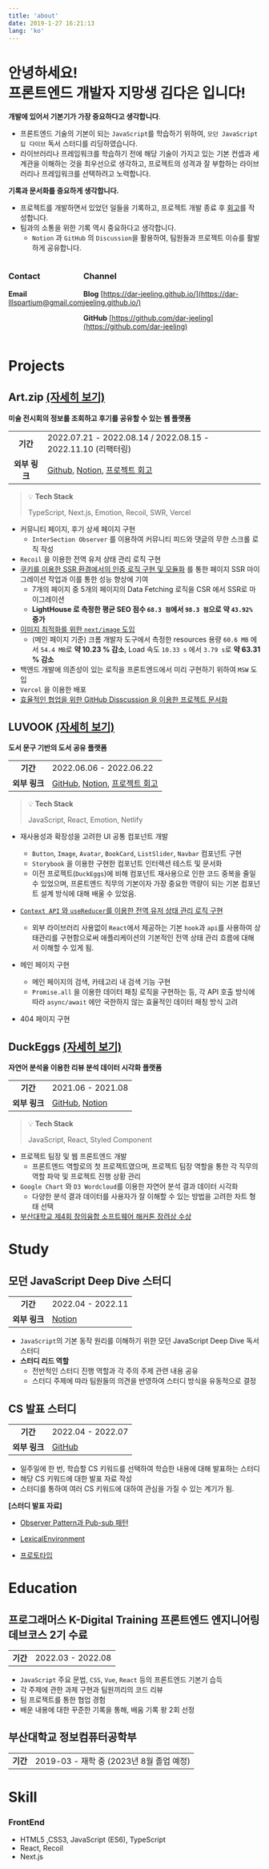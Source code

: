 ```yaml
---
title: 'about'
date: 2019-1-27 16:21:13
lang: 'ko'
---
```


# 안녕하세요!<br>프론트엔드 개발자 지망생 김다은 입니다!

**개발에 있어서 기본기가 가장 중요하다고 생각합니다**.

- 프론트엔드 기술의 기본이 되는 `JavaScript`를 학습하기 위하여, `모던 JavaScript 딥 다이브` 독서 스터디를 리딩하였습니다.
- 라이브러리나 프레임워크를 학습하기 전에 해당 기술이 가지고 있는 기본 컨셉과 세계관을 이해하는 것을 최우선으로 생각하고, 프로젝트의 성격과 잘 부합하는 라이브러리나 프레임워크를 선택하려고 노력합니다.

**기록과 문서화를 중요하게 생각합니다.**

- 프로젝트를 개발하면서 있었던 일들을 기록하고, 프로젝트 개발 종료 후 [회고](https://dar-jeeling.github.io/?category=%ED%9A%8C%EA%B3%A0)를 작성합니다.
- 팀과의 소통을 위한 기록 역시 중요하다고 생각합니다.
  - `Notion` 과 `GitHub` 의 `Discussion`을 활용하여, 팀원들과 프로젝트 이슈를 활발하게 공유합니다.

<div class="contact-and-channel" style="display:flex;justify-content:space-between">

<div class="contact">

### Contact

**Email** lllspartium@gmail.com

</div>

<div class="channel" >

### Channel

**Blog** [https://dar-jeeling.github.io/](https://dar-jeeling.github.io/)

**GitHub** [https://github.com/dar-jeeling](https://github.com/dar-jeeling)

</div>
</div>

# Projects

## Art.zip [(자세히 보기)](https://breakyourlimit.notion.site/Artzip-3b72e2396cbc4c74b15e9e6dba11dab6)

**미술 전시회의 정보를 조회하고 후기를 공유할 수 있는 웹 플랫폼**

|               |                                                                                                                                                                                                                                                                                              |
| :-----------: | -------------------------------------------------------------------------------------------------------------------------------------------------------------------------------------------------------------------------------------------------------------------------------------------- |
|   **기간**    | 2022.07.21 - 2022.08.14 / 2022.08.15 - 2022.11.10 (리팩터링)                                                                                                                                                                                                                                 |
| **외부 링크** | [Github](https://github.com/prgrms-web-devcourse/Team-BackFro-ArtZip-FE), [Notion](https://www.notion.so/BackFro-ArtZip-8db56ad1304e441e8abe0b7045207852), [프로젝트 회고](https://dar-jeeling.github.io/%ED%9A%8C%EA%B3%A0/artzip-%ED%94%84%EB%A1%9C%EC%A0%9D%ED%8A%B8-%ED%9A%8C%EA%B3%A0/) |

<aside>

> 💡 **Tech Stack**
>
> TypeScript, Next.js, Emotion, Recoil, SWR, Vercel

</aside>

- 커뮤니티 페이지, 후기 상세 페이지 구현
  - `InterSection Observer` 를 이용하여 커뮤니티 피드와 댓글의 무한 스크롤 로직 작성
- `Recoil` 을 이용한 전역 유저 상태 관리 로직 구현
- [쿠키를 이용한 SSR 환경에서의 인증 로직 구현 및 모듈화](https://dar-jeeling.github.io/Technical/Recoil%EA%B3%BC-Cookie%EB%A5%BC-%EC%9D%B4%EC%9A%A9%ED%95%9C-Nextjs%EC%9D%98-SSR-%ED%99%98%EA%B2%BD%EC%97%90%EC%84%9C-%EC%A0%84%EC%97%AD-%EC%9D%B8%EC%A6%9D-%EA%B4%80%EB%A6%AC%ED%95%98%EA%B8%B0-JWT-%ED%86%A0%ED%81%B0-%EC%83%88%EB%A1%9C-%EA%B3%A0%EC%B9%A8-%EC%9C%A0%EC%A7%80/) 를 통한 페이지 SSR 마이그레이션 작업과 이를 통한 성능 향상에 기여
  - 7개의 페이지 중 5개의 페이지의 Data Fetching 로직을 CSR 에서 SSR로 마이그레이션
  - **LightHouse 로 측정한 평균 SEO 점수 `68.3 점`에서 `98.3 점`으로 약 `43.92%` 증가**
- [이미지 최적화를 위한 `next/image` 도입](https://dar-jeeling.github.io/Technical/nextImage-%EC%A0%81%EC%9A%A9%EA%B8%B0/)
  - (메인 페이지 기준) 크롬 개발자 도구에서 측정한 resources 용량 `60.6 MB` 에서 `54.4 MB`로 **약 10.23 % 감소**, Load 속도 `10.33 s` 에서 `3.79 s`로 **약 63.31 % 감소**
- 백엔드 개발에 의존성이 있는 로직을 프론트엔드에서 미리 구현하기 위하여 `MSW` 도입
- `Vercel` 을 이용한 배포
- [효율적인 협업을 위한 GitHub Disscussion 을 이용한 프로젝트 문서화](https://github.com/prgrms-web-devcourse/Team-BackFro-ArtZip-FE/discussions)

## LUVOOK [(자세히 보기)](https://breakyourlimit.notion.site/LUVOOK-c96ff293d90c47f4a9880f487c2d5339)

**도서 문구 기반의 도서 공유 플랫폼**

|               |                                                                                                                                                                                                                                                                                         |
| :-----------: | --------------------------------------------------------------------------------------------------------------------------------------------------------------------------------------------------------------------------------------------------------------------------------------- |
|   **기간**    | 2022.06.06 - 2022.06.22                                                                                                                                                                                                                                                                 |
| **외부 링크** | [GitHub](https://github.com/prgrms-fe-devcourse/FEDC2_LUVOOK_Jieun), [Notion](https://www.notion.so/f567b7542b3d4708be7827b91c74e4b6), [프로젝트 회고](https://dar-jeeling.github.io/%ED%9A%8C%EA%B3%A0/%ED%94%84%EB%A1%9C%EC%A0%9D%ED%8A%B8-%ED%9A%8C%EA%B3%A0-ALL-WE-NEED-IS-LUVOOK/) |

<aside>

> 💡 **Tech Stack**
>
> JavaScript, React, Emotion, Netlify

</aside>

- 재사용성과 확장성을 고려한 UI 공통 컴포넌트 개발

  - `Button`, `Image`, `Avatar`, `BookCard`, `ListSlider`, `Navbar` 컴포넌트 구현
  - `Storybook` 을 이용한 구현한 컴포넌트 인터렉션 테스트 및 문서화
  - 이전 프로젝트(`DuckEggs`)에 비해 컴포넌트 재사용으로 인한 코드 중복을 줄일 수 있었으며, 프론트엔드 직무의 기본이자 가장 중요한 역량이 되는 기본 컴포넌트 설계 방식에 대해 배울 수 있었음.

- [`Context API` 와 `useReducer`를 이용한 전역 유저 상태 관리 로직 구현](https://dar-jeeling.github.io/Project/220610-220612-%ED%94%84%EB%A1%9C%EC%A0%9D%ED%8A%B8-%EC%9D%BC%EC%A7%80-TIL/)

  - 외부 라이브러리 사용없이 `React`에서 제공하는 기본 `hook`과 `api`를 사용하여 상태관리를 구현함으로써 애플리케이션의 기본적인 전역 상태 관리 흐름에 대해서 이해할 수 있게 됨.

- 메인 페이지 구현
  - 메인 페이지의 검색, 카테고리 내 검색 기능 구현
  - `Promise.all` 을 이용한 데이터 패칭 로직을 구현하는 등, 각 API 호출 방식에 따라 `async/await` 에만 국한하지 않는 효율적인 데이터 패칭 방식 고려
- 404 페이지 구현

## DuckEggs [(자세히 보기)](https://www.notion.so/breakyourlimit/DuckEggs-114866f6943d4cb2a32e200792cb770e)

**자연어 분석을 이용한 리뷰 분석 데이터 시각화 플랫폼**

|               |                                                                                                                                     |
| :-----------: | ----------------------------------------------------------------------------------------------------------------------------------- |
|   **기간**    | 2021.06 - 2021.08                                                                                                                   |
| **외부 링크** | [GitHub](https://github.com/Hackathon-DuckEggs/PNU-DuckEggs), [Notion](https://www.notion.so/8-19-663785d02b5d4d3d9be230f60208c4dc) |

> 💡 **Tech Stack**
>
> JavaScript, React, Styled Component

- 프로젝트 팀장 및 웹 프론트엔드 개발
  - 프론트엔드 역할로의 첫 프로젝트였으며, 프로젝트 팀장 역할을 통한 각 직무의 역할 파악 및 프로젝트 진행 상황 관리
- `Google Chart` 와 `D3 Wordcloud`를 이용한 자연어 분석 결과 데이터 시각화
  - 다양한 분석 결과 데이터를 사용자가 잘 이해할 수 있는 방법을 고려한 차트 형태 선택
- [부산대학교 제4회 창의융합 소프트웨어 해커톤 장려상 수상](https://pnuswedu.org/04_hackathon/previous.php)

# Study

## 모던 JavaScript Deep Dive 스터디

|               |                                                                            |
| :-----------: | -------------------------------------------------------------------------- |
|   **기간**    | 2022.04 - 2022.11                                                          |
| **외부 링크** | [Notion](https://www.notion.so/Deep-Dive-cb93ad0db4f941b79fc31ae6a6ff645c) |

- `JavaScript`의 기본 동작 원리를 이해하기 위한 모던 JavaScript Deep Dive 독서 스터디
- **스터디 리드 역할**
  - 전반적인 스터디 진행 역할과 각 주의 주제 관련 내용 공유
  - 스터디 주제에 따라 팀원들의 의견을 반영하여 스터디 방식을 유동적으로 결정

## CS 발표 스터디

|               |                                                                      |
| :-----------: | -------------------------------------------------------------------- |
|   **기간**    | 2022.04 - 2022.07                                                    |
| **외부 링크** | [GitHub](https://github.com/prgrms-web-devcourse/FE-CSstudy-withlia) |

- 일주일에 한 번, 학습할 CS 키워드를 선택하여 학습한 내용에 대해 발표하는 스터디
- 해당 CS 키워드에 대한 발표 자료 작성
- 스터디를 통하여 여러 CS 키워드에 대하여 관심을 가질 수 있는 계기가 됨.

**[스터디 발표 자료]**

- [Observer Pattern과 Pub-sub 패턴](https://github.com/prgrms-web-devcourse/FE-CSstudy-withlia/blob/main/5%ED%9A%8C%EC%B0%A8/%EA%B9%80%EB%8B%A4%EC%9D%80-Observer%20Pattern%EA%B3%BC%20Pub-sub%20%ED%8C%A8%ED%84%B4.md)

- [LexicalEnvironment](https://github.com/prgrms-web-devcourse/FE-CSstudy-withlia/blob/main/3%ED%9A%8C%EC%B0%A8/%EA%B9%80%EB%8B%A4%EC%9D%80%20-%20Lexical%20Environment/LexicalEnvironment.md)

- [프로토타입](https://github.com/prgrms-web-devcourse/FE-CSstudy-withlia/blob/main/2%ED%9A%8C%EC%B0%A8/2%EC%A3%BC%EC%B0%A8-%ED%94%84%EB%A1%9C%ED%86%A0%ED%83%80%EC%9E%85_%EA%B9%80%EB%8B%A4%EC%9D%80.md)

# Education

## 프로그래머스 K-Digital Training 프론트엔드 엔지니어링 데브코스 2기 수료

|          |                   |
| :------: | ----------------- |
| **기간** | 2022.03 - 2022.08 |

- `JavaScript` 주요 문법, `CSS`, `Vue`, `React` 등의 프론트엔드 기본기 습득
- 각 주제에 관한 과제 구현과 팀원끼리의 코드 리뷰
- 팀 프로젝트를 통한 협업 경험
- 배운 내용에 대한 꾸준한 기록을 통해, 배움 기록 왕 2회 선정

## 부산대학교 정보컴퓨터공학부

|          |                                          |
| :------: | ---------------------------------------- |
| **기간** | 2019-03 - 재학 중 (2023년 8월 졸업 예정) |

# Skill

### FrontEnd

- HTML5 ,CSS3, JavaScript (ES6), TypeScript
- React, Recoil
- Next.js
